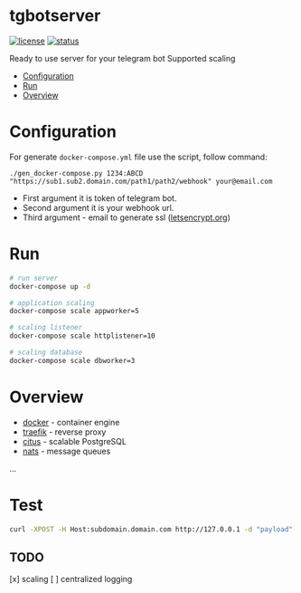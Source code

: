 # tgbotserver

[![license](https://img.shields.io/github/license/gebv/tgbotserver.svg)]()
[![status](https://img.shields.io/badge/status-development-blue.svg)]()

Ready to use server for your telegram bot
Supported scaling

* [Configuration](#configuration)
* [Run](#run)
* [Overview](#overview)

# Configuration

For generate `docker-compose.yml` file use the script, follow command:

```
./gen_docker-compose.py 1234:ABCD "https://sub1.sub2.domain.com/path1/path2/webhook" your@email.com
```

* First argument it is token of telegram bot. 
* Second argument it is your webhook url. 
* Third argument - email to generate ssl ([letsencrypt.org](https://letsencrypt.org))

# Run

``` bash
# run server
docker-compose up -d

# application scaling
docker-compose scale appworker=5

# scaling listener
docker-compose scale httplistener=10

# scaling database
docker-compose scale dbworker=3
```

# Overview

* [docker](https://github.com/docker/docker) - container engine
* [traefik](https://github.com/containous/traefik) - reverse proxy
* [citus](https://github.com/citusdata/citus) - scalable PostgreSQL
* [nats](https://github.com/nats-io/nats) - message queues

...

# Test

``` bash
curl -XPOST -H Host:subdomain.domain.com http://127.0.0.1 -d "payload"
```

## TODO

[x] scaling
[ ] centralized logging 